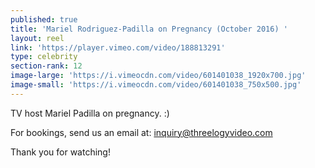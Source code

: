 ```yaml
---
published: true
title: 'Mariel Rodriguez-Padilla on Pregnancy (October 2016) '
layout: reel
link: 'https://player.vimeo.com/video/188813291'
type: celebrity
section-rank: 12
image-large: 'https://i.vimeocdn.com/video/601401038_1920x700.jpg'
image-small: 'https://i.vimeocdn.com/video/601401038_750x500.jpg'
---
```

TV host Mariel Padilla on pregnancy. :) 

For bookings, send us an email at: inquiry@threelogyvideo.com

Thank you for watching!
